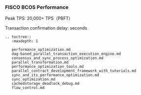 ### FISCO BCOS Performance

Peak TPS: 20,000+ TPS（PBFT）

Transaction confirmation delay: seconds

```eval_rst
.. toctree::
   :maxdepth: 1

   performance_optimization.md
   dag-based_parallel_transaction_execution_engine.md
   consensus_and_sync_process_optimization.md
   parallel_transformation.md
   performance_optimization_tools.md
   parallel_contract_development_framework_with_tutorials.md
   sync_and_its_performance_optimization.md
   sync_optimization.md
   cachedstorage_deadlock_debug.md
   flow_control.md
```
   
